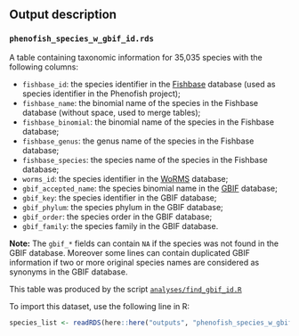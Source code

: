 ## Output description

### `phenofish_species_w_gbif_id.rds`

A table containing taxonomic information for 35,035 species with the following columns:

- `fishbase_id`: the species identifier in the [Fishbase](https://www.fishbase.se/search.php) database (used as species identifier in the Phenofish project);
- `fishbase_name`: the binomial name of the species in the Fishbase database (without space, used to merge tables);
- `fishbase_binomial`: the binomial name of the species in the Fishbase database;
- `fishbase_genus`: the genus name of the species in the Fishbase database;
- `fishbase_species`: the species name of the species in the Fishbase database;
- `worms_id`: the species identifier in the [WoRMS](https://www.marinespecies.org/) database;
- `gbif_accepted_name`: the species binomial name in the [GBIF](https://www.gbif.org/) database;
- `gbif_key`: the species identifier in the GBIF database;
- `gbif_phylum`: the species phylum in the GBIF database;
- `gbif_order`: the species order in the GBIF database;
- `gbif_family`: the species family in the GBIF database.

**Note:** The `gbif_*` fields can contain `NA` if the species was not found in the GBIF database. Moreover some lines can contain duplicated GBIF information if two or more original species names are considered as synonyms in the GBIF database.

This table was produced by the script [`analyses/find_gbif_id.R`](https://github.com/phenofish/gbif-ecoregions/blob/main/analyses/find_gbif_id.R)

To import this dataset, use the following line in R:

```r
species_list <- readRDS(here::here("outputs", "phenofish_species_w_gbif_id.rds"))
```

